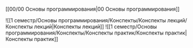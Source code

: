 [[00/00 Основы программирования|00 Основы программирования]]

![[1 семестр/Основы программирования/Конспекты/Конспекты лекций/Конспекты лекций|Конспекты лекций]]
![[1 семестр/Основы программирования/Конспекты/Конспекты практик/Конспекты практик|Конспекты практик]]